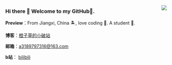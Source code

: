 <a href="https://Chinzicam.github.io" target="_blank"><img align="right" src="https://github-readme-stats.vercel.app/api?username=Chinzicam&show_icons=true&theme=tokyonight" /></a>

### Hi there 👋 Welcome to my GitHub👋.

**Preview**：From Jiangxi, China 🏝, love coding 🐍. A student 🏫.

**博客**：[橙子草的小破站](www.chinzicam.top)

**邮箱**：a3189797316@163.com

**b站**： [bilibili](https://space.bilibili.com/243862653)
